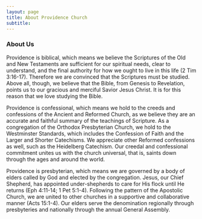 ```yaml
---
layout: page
title: About Providence Church
subtitle: 
---
```


### About Us

Providence is biblical, which means we believe the Scriptures of the Old and New Testaments are sufficient for our spiritual needs, clear to understand, and the final authority for how we ought to live in this life (2 Tim 3:16-17).  Therefore we are convinced that the Scriptures must be studied.  Above all, though, we believe that the Bible, from Genesis to Revelation, points us to our gracious and merciful Savior Jesus Christ.  It is for this reason that we love studying the Bible.

Providence is confessional, which means we hold to the creeds and confessions of the Ancient and Reformed Church, as we believe they are an accurate and faithful summary of the teachings of Scripture.  As a congregation of the Orthodox Presbyterian Church, we hold to the Westminster Standards, which includes the Confession of Faith and the Larger and Shorter Catechisms.  We appreciate other Reformed confessions as well, such as the Heidelberg Catechism.  Our creedal and confessional commitment unites us with the church universal, that is, saints down through the ages and around the world.

Providence is presbyterian, which means we are governed by a body of elders called by God and elected by the congregation.  Jesus, our Chief Shepherd, has appointed under-shepherds to care for His flock until He returns (Eph 4:11-14; 1 Pet 5:1-4).  Following the pattern of the Apostolic Church, we are united to other churches in a supportive and collaborative manner (Acts 15:1-4).  Our elders serve the denomination regionally through presbyteries and nationally through the annual General Assembly.
